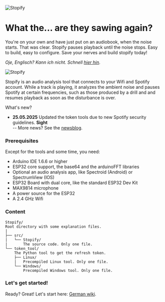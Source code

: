 ![Stopify](http://www.nikolairadke.de/stopify/stopify_back_3.jpg)
# What the... are they sawing again?

You're on your own and have just put on an audiobook, when the noise starts. That was clear. Stopify pauses playback until the noise stops. Easy to build, easy to configure. Save your nerves and build stopify today!  

*Oje, Englisch? Kann ich nicht. Schnell [hier hin](https://github.com/NikolaiRadke/Stopify/wiki)*.  

![Stopify](http://www.nikolairadke.de/stopify/stopify_3.jpg)
  
Stopify is an audio analysis tool that connects to your Wifi and Spotify account. While a track is playing, it analyzes the ambient noise and pauses Spotify at certain frequencies, 
such as those produced by a drill and and resumes playback as soon as the disturbance is over.

What's new?  
* **25.05.2025** Updated the token tools due to new Spotify security guidelines. **Sight**       
    -- More news? See the [newsblog](https://github.com/NikolaiRadke/Stopify/tree/main/NEWS.md).
     
### Prerequisites
  
Except for the tools and some time, you need:
* Arduino IDE 1.6.6 or higher
* ESP32 core support, the base64 and the arduinoFFT libraries
* Optional an audio analysis app, like Spectroid (Android) or SpectrumView (IOS)
* ESP32 Board with dual core, like the standard ESP32 Dev Kit
* MAX9814 microphone
* A power source for the ESP32
* A 2.4 GHz Wifi

### Content
  
```
Stopify/
Root directory with some explanation files.  
|
├── src/
|   └── Stopify/
|       The source code. Only one file.
└── token_tool/
    The Python tool to get the refresh token.
    ├── Linux/
    |   Precompiled Linux tool. Only one file.
    └── Windows/
        Precompiled Windows tool. Only one file.
```

### Let's get started!

Ready? Great! Let's start here: [German wiki](https://github.com/NikolaiRadke/Stopify/wiki).  



